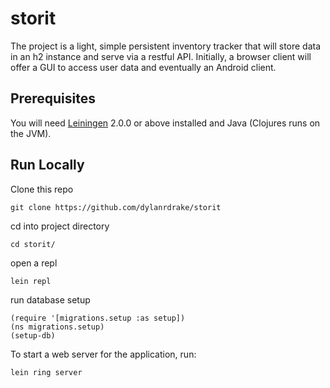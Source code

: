 # storit

The project is a light, simple persistent inventory tracker that will store data in an h2 instance and serve via a restful API. Initially, a browser client will offer a GUI to access user data and eventually an Android client.


## Prerequisites

You will need [Leiningen][] 2.0.0 or above installed and Java (Clojures runs on the JVM).

[leiningen]: https://github.com/technomancy/leiningen

## Run Locally

Clone this repo

    git clone https://github.com/dylanrdrake/storit

cd into project directory

    cd storit/
    
open a repl

    lein repl
    
run database setup

    (require '[migrations.setup :as setup])
    (ns migrations.setup)
    (setup-db)

To start a web server for the application, run:

    lein ring server
